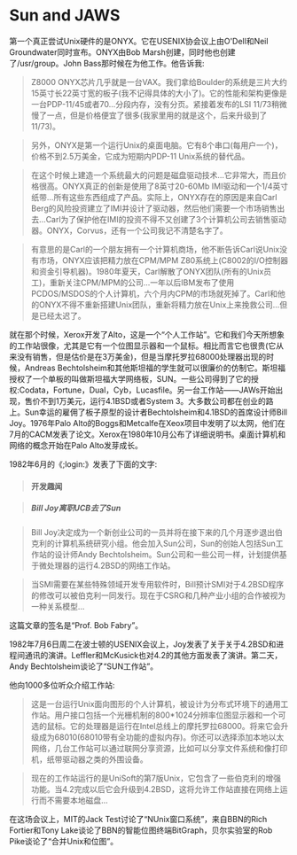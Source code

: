 # Sun and JAWS

第一个真正尝试Unix硬件的是ONYX。它在USENIX协会议上由O'Dell和Neil Groundwater同时宣布。ONYX由Bob Marsh创建，同时他也创建了/usr/group。John Bass那时候在为他工作。他告诉我:

> Z8000 ONYX芯片几乎就是一台VAX。我们拿给Boulder的系统是三片大约15英寸长22英寸宽的板子(我不记得具体的大小了)。它的性能和架构更像是一台PDP-11/45或者70...分段内存，没有分页。紧接着发布的LSI 11/73稍微慢了一点，但是价格便宜了很多(我家里用的就是这个，后来升级到了11/73)。

> 另外，ONYX是第一个运行Unix的桌面电脑。它有8个串口(每用户一个)，价格不到2.5万美金，它成为短期内PDP-11 Unix系统的替代品。

> 在这个时候上建造一个系统最大的问题是磁盘驱动技术...它非常大，而且价格很高。ONYX真正的创新是使用了8英寸20-60Mb IMI驱动和一个1/4英寸纸带...所有这些东西组成了产品。实际上，ONYX存在的原因是来自Carl Berg的风险投资建立了IMI并设计了驱动器，然后他们需要一个市场销售出去...Carl为了保护他在IMI的投资不得不又创建了3个计算机公司去销售驱动器。ONYX，Corvus，还有一个公司我记不清楚名字了。

> 有意思的是Carl的一个朋友拥有一个计算机商场，他不断告诉Carl说Unix没有市场，ONYX应该把精力放在CPM/MPM Z80系统上(C8002的I/O控制器和资金引导机器)。1980年夏天，Carl解散了ONYX团队(所有的Unix员工)，重新关注CPM/MPM的公司...一年以后IBM发布了使用PCDOS/MSDOS的个人计算机，六个月内CPM的市场就死掉了。Carl和他的ONYX不得不重新搭建Unix团队，重新将精力放在Unix上来挽救公司...但是已经太迟了。

就在那个时候，Xerox开发了Alto，这是一个“个人工作站”。它和我们今天所想象的工作站很像，尤其是它有一个位图显示器和一个鼠标。相比而言它也很贵(它从来没有销售，但是估价是在3万美金)，但是当摩托罗拉68000处理器出现的时候，Andreas Bechtolsheim和其他斯坦福的学生就可以很廉价的仿制它。斯坦福授权了一个单板的叫做斯坦福大学网络板，SUN。一些公司得到了它的授权:Codata，Fortune，Dual，Cyb，Lucasfile。另一台工作站——JAWs开始出现，售价不到1万美元，运行4.1BSD或者System 3。大多数公司都在创业的路上。Sun幸运的雇佣了板子原型的设计者Bechtolsheim和4.1BSD的首席设计师Bill Joy。1976年Palo Alto的Boggs和Metcalfe在Xeox项目中发明了以太网，他们在7月的CACM发表了论文。Xerox在1980年10月公布了详细说明书。桌面计算机和网络的概念开始在Palo Alto发芽成长。

1982年6月的《;login:》发表了下面的文字:

> #### 开发趣闻

> ##### Bill Joy离职UCB去了Sun

> Bill Joy决定成为一个新创业公司的一员并将在接下来的几个月逐步退出伯克利的计算机系统研究小组。他会加入Sun公司，Sun的创始人包括Sun工作站的设计师Andy Bechtolsheim。Sun公司和一些公司一样，计划提供基于微处理器的运行4.2BSD的网络工作站。

> 当SMI需要在某些特殊领域开发专用软件时，Bill预计SMI对于4.2BSD程序的修改可以被伯克利一同发行。现在于CSRG和几种产业小组的合作被视为一种关系模型...

这篇文章的签名是“Prof. Bob Fabry”。

1982年7月6日周二在波士顿的USENIX会议上，Joy发表了关于关于4.2BSD和进程间通讯的演讲。Leffler和McKusick也对4.2的其他方面发表了演讲。第二天，Andy Bechtolsheim谈论了“SUN工作站”。

他向1000多位听众介绍工作站:

> 这是一台运行Unix面向图形的个人计算机，被设计为分布式环境下的通用工作站。用户接口包括一个光栅机制的800\*1024分辨率位图显示器和一个可选的鼠标。它的处理器是运行在Intel总线上的摩托罗拉68000。将来它会升级成为68010(68010带有全功能的虚拟内存)。你还可以选择添加本地以太网络，几台工作站可以通过联网分享资源，比如可以分享文件系统和像打印机，纸带驱动器之类的外围设备。

> 现在的工作站运行的是UniSoft的第7版Unix，它包含了一些伯克利的增强功能。当4.2完成以后它会升级到4.2BSD，这将允许工作站直接在网络上运行而不需要本地磁盘...

在这场会议上，MIT的Jack Test讨论了“NUnix窗口系统”，来自BBN的Rich Fortier和Tony Lake谈论了BBN的智能位图终端BitGraph，贝尔实验室的Rob Pike谈论了“合并Unix和位图”。


